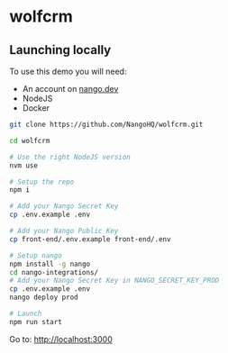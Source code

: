 # wolfcrm

## Launching locally

To use this demo you will need:

- An account on [nango.dev](https://app.nango.dev?source=wolfcrm)
- NodeJS
- Docker

```sh
git clone https://github.com/NangoHQ/wolfcrm.git

cd wolfcrm

# Use the right NodeJS version
nvm use

# Setup the repo
npm i

# Add your Nango Secret Key
cp .env.example .env

# Add your Nango Public Key
cp front-end/.env.example front-end/.env

# Setup nango
npm install -g nango
cd nango-integrations/
# Add your Nango Secret Key in NANGO_SECRET_KEY_PROD
cp .env.example .env
nango deploy prod

# Launch
npm run start
```

Go to: [http://localhost:3000](http://localhost:3000)
